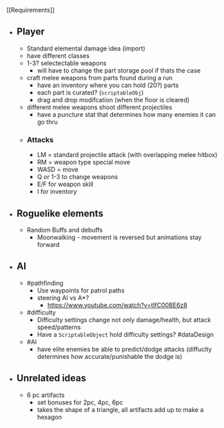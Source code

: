 [[Requirements]]

- ## Player
	- Standard elemental damage idea (import)
	- have different classes
	- 1-3? selectectable weapons
		- will have to change the part storage pool if thats the case
	- craft melee weapons from parts found during a run
		- have an inventory where you can hold (20?) parts
		- each part is curated? (`scriptableObj`)
		- drag and drop modifcation (when the floor is cleared)
	- different melee weapons shoot different projectiles
		- have a puncture stat that determines how many enemies it can go thru
	- ### Attacks
		- LM = standard projectile attack (with overlapping melee hitbox)
		- RM = weapon type special move
		- WASD = move
		- Q or 1-3 to change weapons
		- E/F for weapon skill
		- I for inventory

- ## Roguelike elements
	- Random Buffs and debuffs
		- Moonwalking - movement is reversed but animations stay forward

- ## AI
	- #pathfinding 
		- Use waypoints for patrol paths
		- steering AI vs A*?
			- https://www.youtube.com/watch?v=tIfC00BE6z8
	- #difficulty 
		- Difficulty settings change not only damage/health, but attack speed/patterns
		- Have a `ScriptableObject` hold difficulty settings? #dataDesign 
	- #AI 
		- have elite enemies be able to predict/dodge attacks (diffuclty determines how accurate/punishable the dodge is)

- ## Unrelated ideas
	- 6 pc artifacts
		- set bonuses for 2pc, 4pc, 6pc
		- takes the shape of a triangle, all artifacts add up to make a hexagon